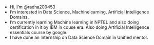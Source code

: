 -  Hi, I’m @radha200453 
-  I’m interested in Data Science, Machinelearning, Artificial Intelligence Domains.
-  I’m currently learning Machine learning in NPTEL and also doing certification in it by IBM in couse era. Also doing Artificial Intelligence essentials course by google.
-  I have done an Internship on Data Science Domain in Unified mentor.

<!---
radha2004535/radha2004535 is a ✨ special ✨ repository because its `README.md` (this file) appears on your GitHub profile.
You can click the Preview link to take a look at your changes.
--->
